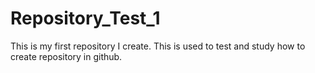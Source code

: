 # Repository_Test_1
This is my first repository I create. This is used to test and study how to create repository in github.
